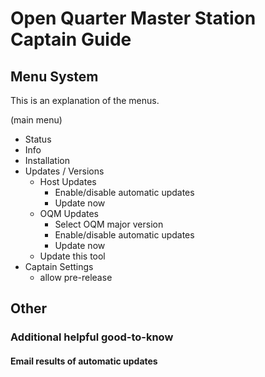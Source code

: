 # Open Quarter Master Station Captain Guide

## Menu System

This is an explanation of the menus.

(main menu)
- Status
- Info
- Installation
- Updates / Versions
  - Host Updates
    - Enable/disable automatic updates
    - Update now
  - OQM Updates
    - Select OQM major version
    - Enable/disable automatic updates
    - Update now
  - Update this tool
- Captain Settings
  - allow pre-release


## Other

### Additional helpful good-to-know

#### Email results of automatic updates


